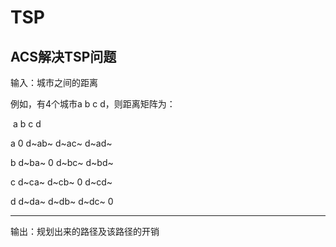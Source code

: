 # TSP
## ACS解决TSP问题

输入：城市之间的距离

例如，有4个城市a b c d，则距离矩阵为：

​		a		b		c		d

a	  0		d~ab~	d~ac~	 d~ad~

b	  d~ba~	0		d~bc~	 d~bd~

c	  d~ca~     d~cb~	 0		d~cd~

d	  d~da~	d~db~	 d~dc~	 0

-----------------------------------------------------------------------------------------

输出：规划出来的路径及该路径的开销

